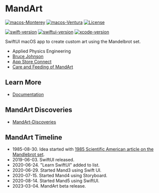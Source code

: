 # MandArt

[![macos-Monterey](https://img.shields.io/badge/macos-monterey-brightgreen.svg)](https://www.apple.com/macos/monterey)
[![macos-Ventura](https://img.shields.io/badge/macos-ventura-brightgreen.svg)](https://www.apple.com/macos/ventura)
[![License](https://img.shields.io/badge/License-Apache_2.0-blue.svg)](https://opensource.org/licenses/Apache-2.0)

[![swift-version](https://img.shields.io/badge/swift-5.7-brightgreen.svg)](https://github.com/apple/swift)
[![swiftui-version](https://img.shields.io/badge/swiftui-3-brightgreen)](https://developer.apple.com/documentation/swiftui)
[![xcode-version](https://img.shields.io/badge/xcode-14-brightgreen)](https://developer.apple.com/xcode/)


SwiftUI macOS app to create custom art using the Mandelbrot set.

- Applied Physics Engineering
- [Bruce Johnson](https://github.com/bruceranger)
- [App Store Connect](https://appstoreconnect.apple.com)
- [Care and Feeding of MandArt](CARE_AND_FEEDING.md)

## Learn More

- [Documentation](https://denisecase.github.io/MandArt-Docs/documentation/mandart/)

## MandArt Discoveries

- [MandArt-Discoveries](https://github.com/denisecase/MandArt-Discoveries)

## MandArt Timeline

- 1985-08-30. Idea started with [1985 Scientific American article on the Mandlebrot set](https://www.scientificamerican.com/article/mandelbrot-set/). 
- 2019-06-03. SwiftUI released.
- 2020-06-24. "Learn SwiftUI" added to list.
- 2020-06-29. Started Mand3 using Swift UI.
- 2020-07-15. Started Mand4 using Storyboard. 
- 2020-08-14. Started Mand5 using SwiftUI.
- 2023-03-04. MandArt beta release.
